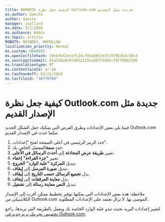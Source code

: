 ```yaml
---
title: 8000035 كيفية جعل نظرة Outlook.com جديدة مثل القديم
ms.author: daeite
author: daeite
manager: joallard
ms.date: 3/1/2018
ms.audience: Admin
ms.topic: article
ROBOTS: NOINDEX, NOFOLLOW
localization_priority: Normal
ms.custom: 8000035
ms.openlocfilehash: 19e6f6f2ece7c24c795a6653e37c579b3b3c50cd
ms.sourcegitcommit: 03a156a9c9740521155a30775492c7dff0982588
ms.translationtype: MT
ms.contentlocale: ar-SA
ms.lasthandoff: 03/22/2019
ms.locfileid: "30779709"
---
```

# <a name="how-to-make-the-new-outlookcom-look-like-the-old-version"></a>كيفية جعل نظرة Outlook.com جديدة مثل الإصدار القديم

فيما يلي بعض الإعدادات وطرق العرض التي يمكنك جعل الشكل الجديد Outlook.com مثلما حدث في الإصدار القديم.

1. حدد الرمز الرئيسي في أعلى الصفحة لفتح "إعدادات".
2. حدد **سمة**المفضل الخاص بك.
3. تغيير **طريقة عرض المحادثة** إلى **أحدث الرسائل في الأعلى**.
4. تغيير **"جزء القراءة"** **إخفاء**.
5. تبديل **المركزة "علبة الوارد"** **الخروج**.
6. تبديل **صورة المرسل** إلى **إيقاف**. 
7. بدل **تجميع الرسائل حسب التاريخ** إلى **إيقاف**. 
8. بدل **معاينة المرفقات** إلى **إيقاف**. 
9. تبديل **النص معاينة رسالة** إلى **تشغيل**.

ملاحظة: هذه بعض الإعدادات التي يمكنها توفير تخطيط ممكن أقرب إلى الإصدار الكلاسيكي من Outlook.com الموصى بها. لا تزال تعتمد على الإعدادات المطلوبة.

لتغيير إعدادات البريد بحيث تبدو علبة الوارد الخاصة بك ويعمل بالطريقة التي تريدها، راجع [تخصيص تجربتك بريد جديد في Outlook.com](https://support.office.com/article/b41c2ecb-f23c-42b3-b7f8-659646d5e58c).